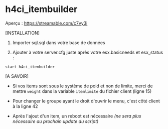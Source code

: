 # h4ci_itembuilder

Aperçu : https://streamable.com/c7vy3i

[INSTALLATION]

1) Importer sql.sql dans votre base de données

2) Ajouter à votre server.cfg juste après votre esx.basicneeds et esx_status :

```
start h4ci_itembuilder
```

[A SAVOIR]

* Si vos items sont sous le système de poid et non de limite, merci de mettre ``weight`` dans la variable ``itemlimite`` du fichier client (ligne 15)


* Pour changer le groupe ayant le droit d'ouvrir le menu, c'est côté client à la ligne 42


* Après l'ajout d'un item, un reboot est nécessaire *(ne sera plus nécessaire au prochain update du script)*
